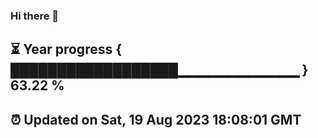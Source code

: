### Hi there 👋
⏳ Year progress { ██████████████████▁▁▁▁▁▁▁▁▁▁▁▁ } 63.22 %
---
⏰ Updated on Sat, 19 Aug 2023 18:08:01 GMT
---
